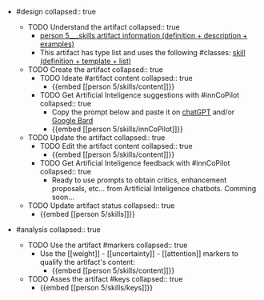 
- #design
   collapsed:: true
  - TODO Understand the artifact
    collapsed:: true
    - [person 5___skills artifact information (definition + description + examples)](https://go.innbok.com/#/page/innBoK%2Fperson-%28id%29%2Fskills%2Finfo)
    - This artifact has type list and uses the following #classes: [skill (definition + template + list)](https://go.innbok.com/#/page/innBoK%2Fclass%2Fskill)
  - TODO Create the artifact
     collapsed:: true
    - TODO Ideate #artifact content
      collapsed:: true
      - {{embed [[person 5/skills/content]]}}
    - TODO Get Artificial Inteligence suggestions with #innCoPilot
      collapsed:: true
      - Copy the prompt below and paste it on [chatGPT](https://chat.openai.com) and/or [Google Bard](https://bard.google.com/chat)
      - {{embed [[person 5/skills/innCoPilot]]}}
  - TODO Update the artifact
    collapsed:: true
    - TODO Edit the artifact content
     collapsed:: true
      - {{embed [[person 5/skills/content]]}}
    - TODO Get Artificial Inteligence feedback with #innCoPilot
      collapsed:: true
      - Ready to use prompts to obtain critics, enhancement proposals, etc... from Artificial Inteligence chatbots. Comming soon...
  - TODO Update artifact status
    collapsed:: true
    - {{embed [[person 5/skills]]}}


- #analysis
  collapsed:: true
  - TODO Use the artifact #markers
    collapsed:: true
    - Use the [[weight]] - [[uncertainty]] - [[attention]] markers to qualify the artifact's content:
      - {{embed [[person 5/skills/content]]}}
  - TODO Asses the artifact #keys
    collapsed:: true
    - {{embed [[person 5/skills/keys]]}}








